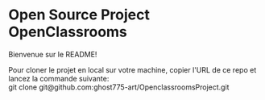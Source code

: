<h1> Open Source Project OpenClassrooms </h1>
<p> Bienvenue sur le README! </p>
<p> Pour cloner le projet en local sur votre machine, copier l'URL de ce repo et lancez la commande suivante:<br>
git clone git@github.com:ghost775-art/OpenclassroomsProject.git</p> 
